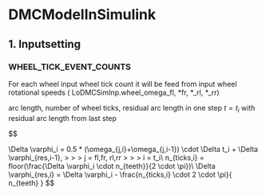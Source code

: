 # DMCModelInSimulink

## 1. Inputsetting

### WHEEL_TICK_EVENT_COUNTS

For each wheel input wheel tick count it will be feed from input wheel rotational speeds ( LoDMCSimInp.wheel_omega_fl, *fr, *_rl, *_rr)

arc length, number  of wheel ticks, residual arc length in one step $t = t_i$ with residual arc length from last step

$$

\Delta \varphi_i = 0.5 * (\omega_{j,i}+\omega_{j,i-1}) \cdot \Delta t_i + \Delta \varphi_{res,i-1},  \> \> \> j = fl,fr, rl,rr \> \> \>  i = t_i\\
n_{ticks,i} = floor(\frac{\Delta \varphi_i \cdot n_{teeth}}{2 \cdot \pi})\\
\Delta \varphi_{res,i} = \Delta \varphi_i - \frac{n_{ticks,i} \cdot 2 \cdot \pi}{ n_{teeth} }
$$
